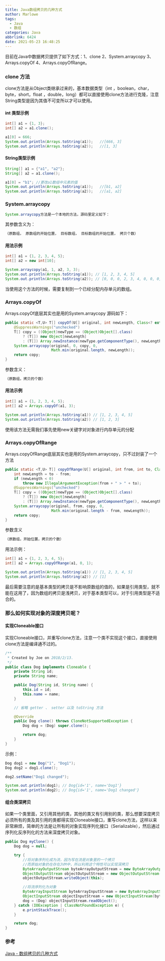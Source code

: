 ```yaml
---
title: Java数组拷贝的几种方式
author: Marlowe
tags:
  - Java
  - 数组
categories: Java
abbrlink: 6424
date: 2021-05-23 16:48:25
---
```

目前在Java中数据拷贝提供了如下方式：1、clone 2、System.arraycopy 3、Arrays.copyOf 4、Arrays.copyOfRange。
<!--more-->

### clone 方法

clone方法是从Object类继承过来的，基本数据类型（int ，boolean，char，byte，short，float ，double，long）都可以直接使用clone方法进行克隆，注意String类型是因为其值不可变所以才可以使用。

#### int 类型示例

```java
int[] a1 = {1, 3};
int[] a2 = a1.clone();

a1[0] = 666;
System.out.println(Arrays.toString(a1));   //[666, 3]
System.out.println(Arrays.toString(a2));   //[1, 3]
```

#### String类型示例

```java
String[] a1 = {"a1", "a2"};
String[] a2 = a1.clone();

a1[0] = "b1"; //更改a1数组中元素的值
System.out.println(Arrays.toString(a1));   //[b1, a2]
System.out.println(Arrays.toString(a2));   //[a1, a2]
```

### System.arraycopy

```java
System.arraycopy方法是一个本地的方法，源码里定义如下：
```

其参数含义为：

```java
（原数组， 原数组的开始位置， 目标数组， 目标数组的开始位置， 拷贝个数）
```

#### 用法示例

```java
int[] a1 = {1, 2, 3, 4, 5};
int[] a2 = new int[10];

System.arraycopy(a1, 1, a2, 3, 3);
System.out.println(Arrays.toString(a1)); // [1, 2, 3, 4, 5]
System.out.println(Arrays.toString(a2)); // [0, 0, 0, 2, 3, 4, 0, 0, 0, 0]
```

当使用这个方法的时候，需要复制到一个已经分配内存单元的数组。

### Arrays.copyOf

Arrays.copyOf底层其实也是用的System.arraycopy 源码如下：

```java
public static <T,U> T[] copyOf(U[] original, int newLength, Class<? extends T[]> newType) {
    @SuppressWarnings("unchecked")
    T[] copy = ((Object)newType == (Object)Object[].class)
        ? (T[]) new Object[newLength]
        : (T[]) Array.newInstance(newType.getComponentType(), newLength);
    System.arraycopy(original, 0, copy, 0,
                     Math.min(original.length, newLength));
    return copy;
}
```

参数含义：

```java
（原数组，拷贝的个数）
```

#### 用法示例

```java
int[] a1 = {1, 2, 3, 4, 5};
int[] a2 = Arrays.copyOf(a1, 3);

System.out.println(Arrays.toString(a1)) // [1, 2, 3, 4, 5]
System.out.println(Arrays.toString(a2)) // [1, 2, 3]
```

使用该方法无需我们事先使用new关键字对对象进行内存单元的分配

### Arrays.copyOfRange

Arrays.copyOfRange底层其实也是用的System.arraycopy，只不过封装了一个方法

```java
public static <T,U> T[] copyOfRange(U[] original, int from, int to, Class<? extends T[]> newType) {
    int newLength = to - from;
    if (newLength < 0)
        throw new IllegalArgumentException(from + " > " + to);
    @SuppressWarnings("unchecked")
    T[] copy = ((Object)newType == (Object)Object[].class)
        ? (T[]) new Object[newLength]
        : (T[]) Array.newInstance(newType.getComponentType(), newLength);
    System.arraycopy(original, from, copy, 0,
                     Math.min(original.length - from, newLength));
    return copy;
}
```

参数含义

```java
（原数组，开始位置，拷贝的个数）
```

用法示例：

```java
int[] a1 = {1, 2, 3, 4, 5};
int[] a2 = Arrays.copyOfRange(a1, 0, 1);

System.out.println(Arrays.toString(a1)) // [1, 2, 3, 4, 5]
System.out.println(Arrays.toString(a2)) // [1]
```

最后需要注意的是基本类型的拷贝是不影响原数组的值的，如果是引用类型，就不能在这用了，因为数组的拷贝是浅拷贝，对于基本类型可以，对于引用类型是不适合的。

### 那么如何实现对象的深度拷贝呢？

#### 实现Cloneable接口

实现Cloneable接口，并重写clone方法，注意一个类不实现这个接口，直接使用clone方法是编译通不过的。

```java
/**
 * Created by Joe on 2018/2/13.
 */
public class Dog implements Cloneable {
    private String id;
    private String name;

	public Dog(String id, String name) {
        this.id = id;
        this.name = name;
    }

    // 省略 getter 、 setter 以及 toString 方法

    @Override
    public Dog clone() throws CloneNotSupportedException {
        Dog dog = (Dog) super.clone();

        return dog;
    }
}
```
示例：

```java
Dog dog1 = new Dog("1", "Dog1");
Dog dog2 = dog1.clone();

dog2.setName("Dog1 changed");

System.out.println(dog1); // Dog{id='1', name='Dog1'}
System.out.println(dog2); // Dog{id='1', name='Dog1 changed'}
```

#### 组合类深拷贝

如果一个类里面，又引用其他的类，其他的类又有引用别的类，那么想要深度拷贝必须所有的类及其引用的类都得实现Cloneable接口，重写clone方法，这样以来非常麻烦，简单的方法是让所有的对象实现序列化接口（Serializable），然后通过序列化反序列化的方法来深度拷贝对象。

```java
public Dog myClone() {
	Dog dog = null;

	try {
		//将对象序列化成为流，因为写在流是对象里的一个拷贝
		//而原始对象扔在存在JVM中，所以利用这个特性可以实现深拷贝
		ByteArrayOutputStream byteArrayOutputStream = new ByteArrayOutputStream();
		ObjectOutputStream objectOutputStream = new ObjectOutputStream(byteArrayOutputStream);
		objectOutputStream.writeObject(this);

		//将流序列化为对象
		ByteArrayInputStream byteArrayInputStream = new ByteArrayInputStream(byteArrayOutputStream.toByteArray());
		ObjectInputStream objectInputStream = new ObjectInputStream(byteArrayInputStream);
		dog = (Dog) objectInputStream.readObject();
	} catch (IOException | ClassNotFoundException e) {
		e.printStackTrace();
	}

	return dog;
}
```

### 参考

[Java - 数组拷贝的几种方式](https://blog.csdn.net/u011669700/article/details/79323251)

